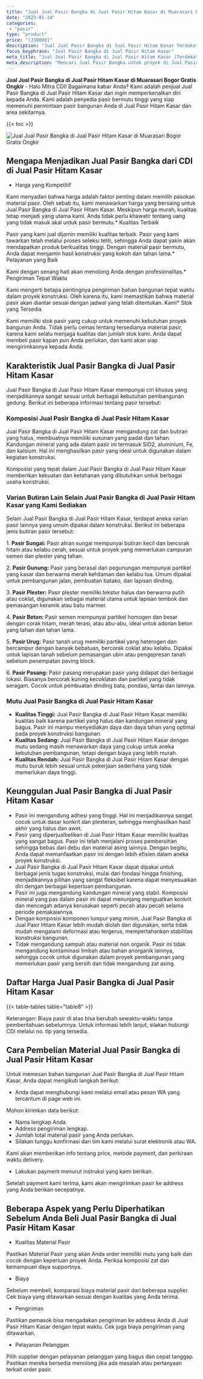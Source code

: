 ```yaml
---
title: "Jual Jual Pasir Bangka di Jual Pasir Hitam Kasar di Muarasari Bogor Gratis Ongkir"
date: "2023-01-14"
categories:
 - "pasir"
type: "product"
price: "[330000]"
description: "Jual Jual Pasir Bangka di Jual Pasir Hitam Kasar Terdekat. Jual Pasir Bangka ini sering digunakan dalam proyek konstruksi sebagai material adukan yang terpilih dan bersih. Hubungi kami untuk informasi lebih lanjut."
focus_keyphrase: "Jual Pasir Bangka di Jual Pasir Hitam Kasar"
meta_title: "Jual Jual Pasir Bangka di Jual Pasir Hitam Kasar [Terdekat] - CDI"
meta_description: "Mencari Jual Pasir Bangka untuk proyek di Jual Pasir Hitam Kasar? Kami memiliki Jual Pasir Bangka berkualitas untuk material adukan. Segera dapatkan penawaran terbaik."
---
```


**Jual Jual Pasir Bangka di Jual Pasir Hitam Kasar di Muarasari Bogor Gratis Ongkir** - Halo Mitra CDI! Bagaimana kabar Anda? Kami adalah penjual Jual Pasir Bangka di Jual Pasir Hitam Kasar dan ingin memperkenalkan diri kepada Anda. Kami adalah penyedia pasir bermutu tinggi yang siap memenuhi permintaan pasir bangunan Anda di Jual Pasir Hitam Kasar dan area sekitarnya.

{{< toc >}}

![Jual Jual Pasir Bangka di Jual Pasir Hitam Kasar di Muarasari Bogor Gratis Ongkir](/images/pasir/pasir-bangunan-42.jpg)

## Mengapa Menjadikan Jual Pasir Bangka dari CDI di Jual Pasir Hitam Kasar

*   Harga yang Kompetitif

Kami menyadari bahwa harga adalah faktor penting dalam memilih pasokan material pasir. Oleh sebab itu, kami menawarkan harga yang bersaing untuk Jual Pasir Bangka di Jual Pasir Hitam Kasar. Meskipun harga murah, kualitas tetap menjadi yang utama kami. Anda tidak perlu khawatir tentang uang yang tidak masuk akal untuk pasir bermutu.*   Kualitas Terbaik

Pasir yang kami jual dijamin memiliki kualitas terbaik. Pasir yang kami tawarkan telah melalui proses seleksi teliti, sehingga Anda dapat yakin akan mendapatkan produk berkualitas tinggi. Dengan material pasir bermutu, Anda dapat menjamin hasil konstruksi yang kokoh dan tahan lama.*   Pelayanan yang Baik

Kami dengan senang hati akan menolong Anda dengan profesionalitas.*   Pengiriman Tepat Waktu

Kami mengerti betapa pentingnya pengiriman bahan bangunan tepat waktu dalam proyek konstruksi. Oleh karena itu, kami memastikan bahwa material pasir akan diantar sesuai dengan jadwal yang telah ditentukan. Kami*   Stok yang Tersedia

Kami memiliki stok pasir yang cukup untuk memenuhi kebutuhan proyek bangunan Anda. Tidak perlu cemas tentang tersedianya material pasir, karena kami selalu menjaga kualitas dan jumlah stok kami. Anda dapat membeli pasir kapan pun Anda perlukan, dan kami akan siap mengirimkannya kepada Anda. 

## Karakteristik Jual Pasir Bangka di Jual Pasir Hitam Kasar

Jual Pasir Bangka di Jual Pasir Hitam Kasar mempunyai ciri khusus yang menjadikannya sangat sesuai untuk berbagai kebutuhan pembangunan gedung. Berikut ini beberapa informasi tentang pasir tersebut:

### Komposisi Jual Pasir Bangka di Jual Pasir Hitam Kasar

Jual Pasir Bangka di Jual Pasir Hitam Kasar mengandung zat dan butiran yang halus, membuatnya memiliki susunan yang padat dan tahan. Kandungan mineral yang ada dalam pasir ini termasuk SiO2, aluminium, Fe, dan kalsium. Hal ini menghasilkan pasir yang ideal untuk digunakan dalam kegiatan konstruksi.

Komposisi yang tepat dalam Jual Pasir Bangka di Jual Pasir Hitam Kasar memberikan kekuatan dan ketahanan yang dibutuhkan untuk berbagai usaha konstruksi.

### Varian Butiran Lain Selain Jual Pasir Bangka di Jual Pasir Hitam Kasar yang Kami Sediakan

Selain Jual Pasir Bangka di Jual Pasir Hitam Kasar, terdapat aneka varian pasir lainnya yang umum dipakai dalam konstruksi. Berikut ini beberapa jenis butiran pasir tersebut:

1\.  **Pasir Sungai:** Pasir aliran sungai mempunyai butiran kecil dan bercorak hitam atau kelabu cerah, sesuai untuk proyek yang memerlukan campuran semen dan plester yang tahan.

2\.  **Pasir Gunung:** Pasir yang berasal dari pegunungan mempunyai partikel yang kasar dan berwarna merah kehitaman dan kelabu tua. Umum dipakai untuk pembangunan jalan, pembuatan batako, dan lapisan dinding.

3\.  **Pasir Plester:** Pasir plester memiliki tekstur halus dan berwarna putih atau coklat, digunakan sebagai material utama untuk lapisan tembok dan pemasangan keramik atau batu marmer.

4\.  **Pasir Beton:** Pasir semen mempunyai partikel homogen dan besar dengan corak hitam, merah terasi, atau abu-abu, ideal untuk adonan beton yang tahan dan tahan lama.

5\.  **Pasir Urug:** Pasir tanah urug memiliki partikel yang heterogen dan bercampur dengan banyak bebatuan, bercorak coklat atau kelabu. Dipakai untuk lapisan tanah sebelum pemasangan ubin atau pengepresan tanah sebelum penempatan paving block.

6\.  **Pasir Pasang:** Pasir pasang merupakan pasir yang didapat dari berbagai lokasi. Biasanya bercorak kuning kecoklatan dan partikel yang tidak seragam. Cocok untuk pembuatan dinding bata, pondasi, lantai dan lainnya.

### Mutu Jual Pasir Bangka di Jual Pasir Hitam Kasar

*   **Kualitas Tinggi:** Jual Pasir Bangka di Jual Pasir Hitam Kasar memiliki kualitas baik karena partikel yang halus dan kandungan mineral yang bagus. Pasir ini mampu menyediakan daya dan daya tahan yang optimal pada proyek konstruksi bangunan.
*   **Kualitas Sedang:** Jual Pasir Bangka di Jual Pasir Hitam Kasar dengan mutu sedang masih menawarkan daya yang cukup untuk aneka kebutuhan pembangunan, tetapi dengan biaya yang lebih murah.
*   **Kualitas Rendah:** Jual Pasir Bangka di Jual Pasir Hitam Kasar dengan mutu buruk lebih sesuai untuk pekerjaan sederhana yang tidak memerlukan daya tinggi.

## Keunggulan Jual Pasir Bangka di Jual Pasir Hitam Kasar

*   Pasir ini mengandung adhesi yang tinggi. Hal ini menjadikannya sangat cocok untuk dasar konkrit dan plesteran, sehingga menghasilkan hasil akhir yang halus dan awet.
*   Pasir yang diperjualbelikan di Jual Pasir Hitam Kasar memiliki kualitas yang sangat bagus. Pasir ini telah menjalani proses pembersihan sehingga bebas dari debu dan material asing lainnya. Dengan begitu, Anda dapat memanfaatkan pasir ini dengan lebih efisien dalam aneka proyek konstruksi.
*   Jual Pasir Bangka di Jual Pasir Hitam Kasar dapat dipakai untuk berbagai jenis tugas konstruksi, mulai dari fondasi hingga finishing, menjadikannya pilihan yang sangat fleksibel karena dapat menyesuaikan diri dengan berbagai keperluan pembangunan.
*   Pasir ini juga mengandung kandungan mineral yang stabil. Komposisi mineral yang pas dalam pasir ini dapat menunjang menguatkan konkrit dan mencegah adanya kerusakan seperti pecah atau pecah selama periode pemakaiannya.
*   Dengan komposisi komponen lumpur yang minim, Jual Pasir Bangka di Jual Pasir Hitam Kasar lebih mudah diolah dan digunakan, serta tidak mudah mengalami deformasi atau tergerus, mempertahankan stabilitas konstruksi bangunan.
*   Tidak mengandung sampah atau material non organik. Pasir ini tidak mengandung kontaminasi limbah atau bahan anorganik lainnya, sehingga cocok untuk digunakan dalam proyek pembangunan yang memerlukan pasir yang bersih dan tidak mengandung zat asing.

## Daftar Harga Jual Pasir Bangka di Jual Pasir Hitam Kasar

{{< table-tables table="table8" >}}

Keterangan: Biaya pasir di atas bisa berubah sewaktu-waktu tanpa pemberitahuan sebelumnya. Untuk informasi lebih lanjut, silakan hubungi CDI melalui no. tlp yang tersedia.

## Cara Pembelian Material Jual Pasir Bangka di Jual Pasir Hitam Kasar

Untuk memesan bahan bangunan Jual Pasir Bangka di Jual Pasir Hitam Kasar, Anda dapat mengikuti langkah berikut:

*   Anda dapat menghubungi kami melalui email atau pesan WA yang tercantum di page web ini.

Mohon kirimkan data berikut:

*   Nama lengkap Anda.
*   Address pengiriman lengkap.
*   Jumlah total material pasir yang Anda perlukan.
*   Silakan tunggu konfirmasi dari tim kami melalui surat elektronik atau WA.

Kami akan memberikan info tentang price, metode payment, dan perkiraan waktu delivery.
*   Lakukan payment menurut instruksi yang kami berikan.

Setelah payment kami terima, kami akan mengirimkan pasir ke address yang Anda berikan secepatnya.

## Beberapa Aspek yang Perlu Diperhatikan Sebelum Anda Beli Jual Pasir Bangka di Jual Pasir Hitam Kasar

*   Kualitas Material Pasir

Pastikan Material Pasir yang akan Anda order memiliki mutu yang baik dan cocok dengan keperluan proyek Anda. Periksa komposisi zat dan kemampuan daya supportnya.
*   Biaya

Sebelum membeli, komparasi biaya material pasir dari beberapa supplier. Cek biaya yang ditawarkan sesuai dengan kualitas yang Anda terima.
*   Pengiriman

Pastikan pemasok bisa mengadakan pengiriman ke address Anda di Jual Pasir Hitam Kasar dengan tepat waktu. Cek juga biaya pengiriman yang ditawarkan.
*   Pelayanan Pelanggan

Pilih supplier dengan pelayanan pelanggan yang bagus dan cepat tanggap. Pastikan mereka bersedia menolong jika ada masalah atau pertanyaan terkait order pasir.